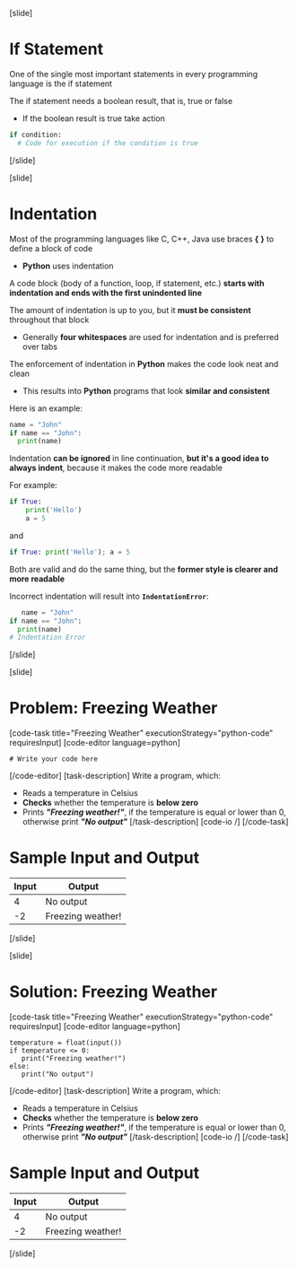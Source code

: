 [slide]
# If Statement
One of the single most important statements in every programming language is the if statement

The if statement needs a boolean result, that is, true or false
  * If the boolean result is true take action 

```python
if condition:
  # Code for execution if the condition is true
```
[/slide]

[slide]
# Indentation
Most of the programming languages like C, C++, Java use braces **\{** **\}** to define a block of code
  * **Python** uses indentation

A code block (body of a function, loop, if statement, etc.) **starts with indentation and ends with the first unindented line**

The amount of indentation is up to you, but it **must be consistent** throughout that block
  * Generally **four whitespaces** are used for indentation and is preferred over tabs 

The enforcement of indentation in **Python** makes the code look neat and clean
  * This results into **Python** programs that look **similar and consistent**

Here is an example:
```python
name = "John"
if name == "John": 
  print(name)
```

Indentation **can be ignored** in line continuation, **but it's a good idea to always indent**, because it makes the code more readable

For example:
```python
if True:
    print('Hello')
    a = 5
```

and

```python
if True: print('Hello'); a = 5
```

Both are valid and do the same thing, but the **former style is clearer and more readable**

Incorrect indentation will result into **`IndentationError`**:
```python
   name = "John"
if name == "John": 
  print(name)
# Indentation Error
```
[/slide]

[slide]
# Problem: Freezing Weather
[code-task title="Freezing Weather" executionStrategy="python-code" requiresInput]
[code-editor language=python]
```
# Write your code here
```
[/code-editor]
[task-description]
Write a program, which:

* Reads a temperature in Celsius
* **Checks** whether the temperature is **below zero**
* Prints ***"Freezing weather!"***, if the temperature is equal or lower than 0, otherwise print ***"No output"***
[/task-description]
[code-io /]
[/code-task]
# Sample Input and Output
|Input|Output|
|-----|------|
|4|No output|
|-2|Freezing weather!|
[/slide]

[slide]
# Solution: Freezing Weather
[code-task title="Freezing Weather" executionStrategy="python-code" requiresInput]
[code-editor language=python]
```
temperature = float(input())
if temperature <= 0:
   print("Freezing weather!")
else:
   print("No output")
```
[/code-editor]
[task-description]
Write a program, which:

* Reads a temperature in Celsius
* **Checks** whether the temperature is **below zero**
* Prints ***"Freezing weather!"***, if the temperature is equal or lower than 0, otherwise print ***"No output"***
[/task-description]
[code-io /]
[/code-task]
# Sample Input and Output
|Input|Output|
|-----|------|
|4|No output|
|-2|Freezing weather!|
[/slide]
